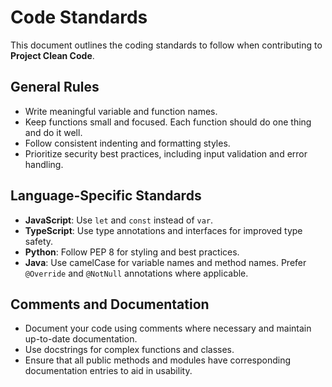 # Code Standards

This document outlines the coding standards to follow when contributing to **Project Clean Code**.

## General Rules
- Write meaningful variable and function names.
- Keep functions small and focused. Each function should do one thing and do it well.
- Follow consistent indenting and formatting styles.
- Prioritize security best practices, including input validation and error handling.

## Language-Specific Standards
- **JavaScript**: Use `let` and `const` instead of `var`.
- **TypeScript**: Use type annotations and interfaces for improved type safety.
- **Python**: Follow PEP 8 for styling and best practices.
- **Java**: Use camelCase for variable names and method names. Prefer `@Override` and `@NotNull` annotations where applicable.

## Comments and Documentation
- Document your code using comments where necessary and maintain up-to-date documentation.
- Use docstrings for complex functions and classes.
- Ensure that all public methods and modules have corresponding documentation entries to aid in usability.